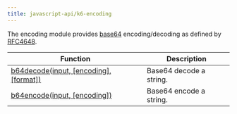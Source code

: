 ```yaml
---
title: javascript-api/k6-encoding
---
```


The encoding module provides [base64](https://en.wikipedia.org/wiki/Base64)
encoding/decoding as defined by [RFC4648](https://tools.ietf.org/html/rfc4648).

| Function                                                                                                                 | Description             |
| ------------------------------------------------------------------------------------------------------------------------ | ----------------------- |
| [b64decode(input, [encoding], [format])](https://grafana.com/docs/k6/<K6_VERSION>/javascript-api/k6-encoding/b64decode/) | Base64 decode a string. |
| [b64encode(input, [encoding])](https://grafana.com/docs/k6/<K6_VERSION>/javascript-api/k6-encoding/b64encode/)           | Base64 encode a string. |
